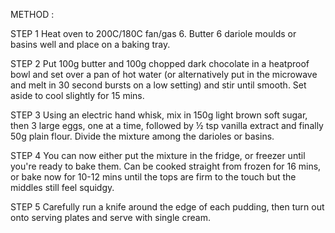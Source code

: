 METHOD :

STEP 1
Heat oven to 200C/180C fan/gas 6. Butter 6 dariole moulds or basins well and place on a baking tray.

STEP 2
Put 100g butter and 100g chopped dark chocolate in a heatproof bowl and set over a pan of hot water (or alternatively put in the microwave and melt in 30 second bursts on a low setting) and stir until smooth. Set aside to cool slightly for 15 mins.

STEP 3
Using an electric hand whisk, mix in 150g light brown soft sugar, then 3 large eggs, one at a time, followed by ½ tsp vanilla extract and finally 50g plain flour. Divide the mixture among the darioles or basins.

STEP 4
You can now either put the mixture in the fridge, or freezer until you're ready to bake them. Can be cooked straight from frozen for 16 mins, or bake now for 10-12 mins until the tops are firm to the touch but the middles still feel squidgy.

STEP 5
Carefully run a knife around the edge of each pudding, then turn out onto serving plates and serve with single cream.